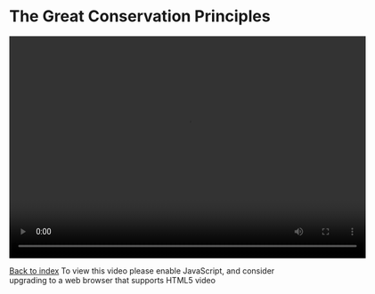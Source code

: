   <meta name="viewport" content="width=device-width, initial-scale=1">
  <link href="https://amp.azure.net/libs/amp/latest/skins/amp-default/azuremediaplayer.min.css" rel="stylesheet">
  <script src="https://amp.azure.net/libs/amp/latest/azuremediaplayer.min.js"></script>

# The Great Conservation Principles

<video id="azuremediaplayer" class="azuremediaplayer amp-default-skin amp-big-play-centered" controls="" autoplay="" width="640" height="400" poster="" data-setup="{}" tabindex="0"><source src="https://projecttuva.streaming.mediaservices.windows.net/9ca37f48-6b34-4e34-b181-1f71c5625d21/L3_The_Great_Conservation_Principles_960x720_23.97_1500k.ism/manifest" type="application/vnd.ms-sstr+xml">

[Back to index](index.html)
To view this video please enable JavaScript, and consider upgrading to a web browser that supports HTML5 video

</video>
